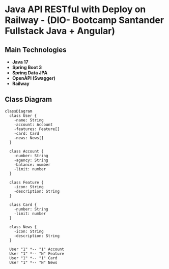 # Java API RESTful with Deploy on Railway - (DIO- Bootcamp Santander Fullstack Java  + Angular) 

## Main Technologies
- **Java 17**
- **Spring Boot 3**
- **Spring Data JPA**
- **OpenAPI (Swagger)**
- **Railway**

## Class Diagram

```mermaid
classDiagram
  class User {
    -name: String
    -account: Account
    -features: Feature[]
    -card: Card
    -news: News[]
  }

  class Account {
    -number: String
    -agency: String
    -balance: number
    -limit: number
  }

  class Feature {
    -icon: String
    -description: String
  }

  class Card {
    -number: String
    -limit: number
  }

  class News {
    -icon: String
    -description: String
  }

  User "1" *-- "1" Account
  User "1" *-- "N" Feature
  User "1" *-- "1" Card
  User "1" *-- "N" News
```
